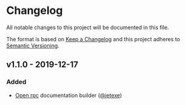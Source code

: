 # Changelog

All notable changes to this project will be documented in this file.

The format is based on [Keep a Changelog][keepachangelog] and this project adheres to [Semantic Versioning][semver].

<!---
 How do I make a good changelog?
 Guiding Principles:
 - Changelogs are for humans, not machines.
 - There should be an entry for every single version.
 - The same types of changes should be grouped.
 - Versions and sections should be linkable.
 - The latest version comes first.
 - The release date of each version is displayed.
 - Mention whether you follow [Semantic Versioning][semver].
 
 Types of changes:
 - `### Added` for new features.
 - `### Changed` for changes in existing functionality.
 - `### Deprecated` for soon-to-be removed features.
 - `### Removed` for now removed features.
 - `### Fixed` for any bug fixes.
 - `### Security` in case of vulnerabilities.

--->

## v1.1.0 - 2019-12-17

### Added

- [Open rpc][open-rpc] documentation builder ([@jetexe])

[open-rpc]:https://spec.open-rpc.org/

[keepachangelog]:https://keepachangelog.com/en/1.0.0/
[semver]:https://semver.org/spec/v2.0.0.html
[@jetexe]:https://github.com/jetexe
